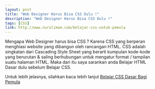 ```yaml
---
layout: post
title: "Web Designer Harus Bisa CSS Dulu !"
description: "Web Designer Harus Bisa CSS Dulu !"
tags: [CSS]
link: http://www.nurulimam.com/belajar-css-untuk-pemula
---
```


Mengapa Web Designer harus bisa CSS ? Karena CSS yang berperan menghiasi website yang dibangun oleh rancangan HTML. CSS adalah singkatan dari Cascading Style Sheet yang berarti kumpulan kode-kode yang berurutan & saling berhubungan untuk mengatur format / tampilan suatu halaman HTML. Maka dari itu saya sarankan anda Belajar HTML Dasar dulu sebelum Belajar CSS.

Untuk lebih jelasnya, silahkan baca lebih lanjut [Belajar CSS Dasar Bagi Pemula][]

[Belajar CSS Dasar Bagi Pemula]: http://www.nurulimam.com/belajar-css-untuk-pemula "Belajar CSS Dasar Bagi Pemula"